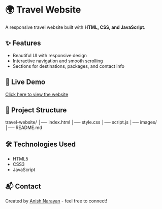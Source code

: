 # 🌍 Travel Website

A responsive travel website built with **HTML, CSS, and JavaScript**.

## ✨ Features
- Beautiful UI with responsive design
- Interactive navigation and smooth scrolling
- Sections for destinations, packages, and contact info

## 🚀 Live Demo
[Click here to view the website](https://AnishNr.github.io/Tour-X/)

## 📂 Project Structure
travel-website/
│── index.html
│── style.css
│── script.js
│── images/
│── README.md

## 🛠️ Technologies Used
- HTML5
- CSS3
- JavaScript

## 📬 Contact
Created by [Anish Narayan](https://github.com/AnishNr) - feel free to connect!